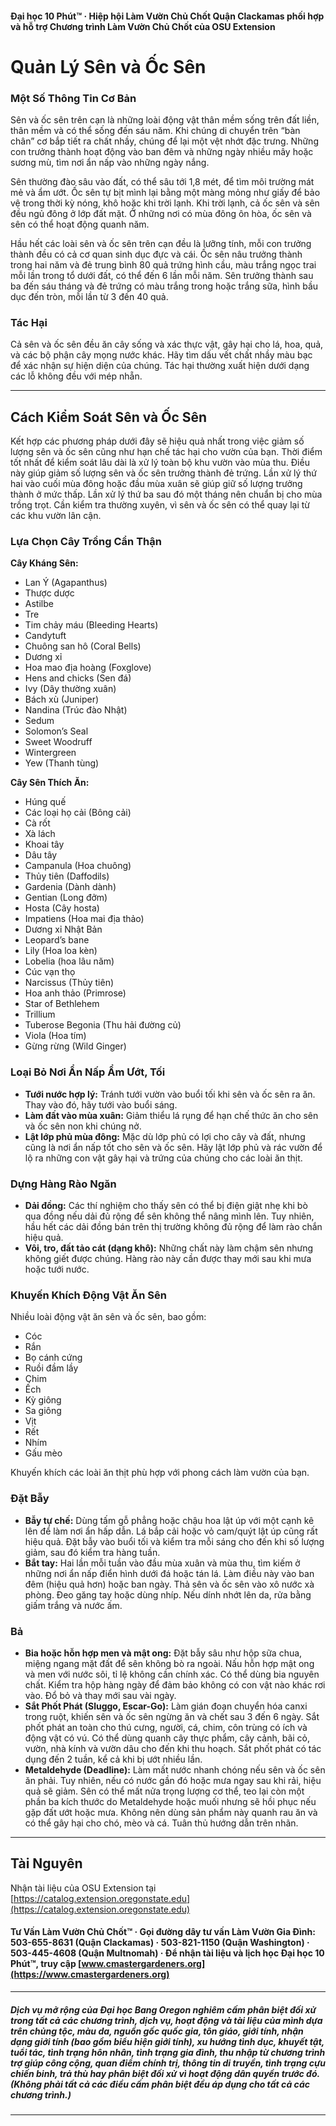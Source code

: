 #### Đại học 10 Phút™ · Hiệp hội Làm Vườn Chủ Chốt Quận Clackamas phối hợp và hỗ trợ Chương trình Làm Vườn Chủ Chốt của OSU Extension

# Quản Lý Sên và Ốc Sên

### Một Số Thông Tin Cơ Bản

Sên và ốc sên trên cạn là những loài động vật thân mềm sống trên đất liền, thân mềm và có thể sống đến sáu năm. Khi chúng di chuyển trên “bàn chân” cơ bắp tiết ra chất nhầy, chúng để lại một vệt nhớt đặc trưng. Những con trưởng thành hoạt động vào ban đêm và những ngày nhiều mây hoặc sương mù, tìm nơi ẩn nấp vào những ngày nắng.

Sên thường đào sâu vào đất, có thể sâu tới 1,8 mét, để tìm môi trường mát mẻ và ẩm ướt. Ốc sên tự bịt mình lại bằng một màng mỏng như giấy để bảo vệ trong thời kỳ nóng, khô hoặc khi trời lạnh. Khi trời lạnh, cả ốc sên và sên đều ngủ đông ở lớp đất mặt. Ở những nơi có mùa đông ôn hòa, ốc sên và sên có thể hoạt động quanh năm.

Hầu hết các loài sên và ốc sên trên cạn đều là lưỡng tính, mỗi con trưởng thành đều có cả cơ quan sinh dục đực và cái. Ốc sên nâu trưởng thành trong hai năm và đẻ trung bình 80 quả trứng hình cầu, màu trắng ngọc trai mỗi lần trong tổ dưới đất, có thể đến 6 lần mỗi năm. Sên trưởng thành sau ba đến sáu tháng và đẻ trứng có màu trắng trong hoặc trắng sữa, hình bầu dục đến tròn, mỗi lần từ 3 đến 40 quả.

### Tác Hại

Cả sên và ốc sên đều ăn cây sống và xác thực vật, gây hại cho lá, hoa, quả, và các bộ phận cây mọng nước khác. Hãy tìm dấu vết chất nhầy màu bạc để xác nhận sự hiện diện của chúng. Tác hại thường xuất hiện dưới dạng các lỗ không đều với mép nhẵn.

---

## Cách Kiểm Soát Sên và Ốc Sên

Kết hợp các phương pháp dưới đây sẽ hiệu quả nhất trong việc giảm số lượng sên và ốc sên cũng như hạn chế tác hại cho vườn của bạn. Thời điểm tốt nhất để kiểm soát lâu dài là xử lý toàn bộ khu vườn vào mùa thu. Điều này giúp giảm số lượng sên và ốc sên trưởng thành đẻ trứng. Lần xử lý thứ hai vào cuối mùa đông hoặc đầu mùa xuân sẽ giúp giữ số lượng trưởng thành ở mức thấp. Lần xử lý thứ ba sau đó một tháng nên chuẩn bị cho mùa trồng trọt. Cần kiểm tra thường xuyên, vì sên và ốc sên có thể quay lại từ các khu vườn lân cận.

### Lựa Chọn Cây Trồng Cẩn Thận

**Cây Kháng Sên:**
- Lan Ý (Agapanthus)
- Thược dược
- Astilbe
- Tre
- Tim chảy máu (Bleeding Hearts)
- Candytuft
- Chuông san hô (Coral Bells)
- Dương xỉ
- Hoa mao địa hoàng (Foxglove)
- Hens and chicks (Sen đá)
- Ivy (Dây thường xuân)
- Bách xù (Juniper)
- Nandina (Trúc đào Nhật)
- Sedum
- Solomon’s Seal
- Sweet Woodruff
- Wintergreen
- Yew (Thanh tùng)

**Cây Sên Thích Ăn:**
- Húng quế
- Các loại họ cải (Bông cải)
- Cà rốt
- Xà lách
- Khoai tây
- Dâu tây
- Campanula (Hoa chuông)
- Thủy tiên (Daffodils)
- Gardenia (Dành dành)
- Gentian (Long đởm)
- Hosta (Cây hosta)
- Impatiens (Hoa mai địa thảo)
- Dương xỉ Nhật Bản
- Leopard’s bane
- Lily (Hoa loa kèn)
- Lobelia (hoa lâu năm)
- Cúc vạn thọ
- Narcissus (Thủy tiên)
- Hoa anh thảo (Primrose)
- Star of Bethlehem
- Trillium
- Tuberose Begonia (Thu hải đường củ)
- Viola (Hoa tím)
- Gừng rừng (Wild Ginger)

### Loại Bỏ Nơi Ẩn Nấp Ẩm Ướt, Tối

- **Tưới nước hợp lý:** Tránh tưới vườn vào buổi tối khi sên và ốc sên ra ăn. Thay vào đó, hãy tưới vào buổi sáng.
- **Làm đất vào mùa xuân:** Giảm thiểu lá rụng để hạn chế thức ăn cho sên và ốc sên non khi chúng nở.
- **Lật lớp phủ mùa đông:** Mặc dù lớp phủ có lợi cho cây và đất, nhưng cũng là nơi ẩn nấp tốt cho sên và ốc sên. Hãy lật lớp phủ và rác vườn để lộ ra những con vật gây hại và trứng của chúng cho các loài ăn thịt.

### Dựng Hàng Rào Ngăn

- **Dải đồng:** Các thí nghiệm cho thấy sên có thể bị điện giật nhẹ khi bò qua đồng nếu dải đủ rộng để sên không thể nâng mình lên. Tuy nhiên, hầu hết các dải đồng bán trên thị trường không đủ rộng để làm rào chắn hiệu quả.
- **Vôi, tro, đất tảo cát (dạng khô):** Những chất này làm chậm sên nhưng không giết được chúng. Hàng rào này cần được thay mới sau khi mưa hoặc tưới nước.

### Khuyến Khích Động Vật Ăn Sên

Nhiều loài động vật ăn sên và ốc sên, bao gồm:
- Cóc
- Rắn
- Bọ cánh cứng
- Ruồi đầm lầy
- Chim
- Ếch
- Kỳ giông
- Sa giông
- Vịt
- Rết
- Nhím
- Gấu mèo

Khuyến khích các loài ăn thịt phù hợp với phong cách làm vườn của bạn.

### Đặt Bẫy

- **Bẫy tự chế:** Dùng tấm gỗ phẳng hoặc chậu hoa lật úp với một cạnh kê lên để làm nơi ẩn hấp dẫn. Lá bắp cải hoặc vỏ cam/quýt lật úp cũng rất hiệu quả. Đặt bẫy vào buổi tối và kiểm tra mỗi sáng cho đến khi số lượng giảm, sau đó kiểm tra hàng tuần.
- **Bắt tay:** Hai lần mỗi tuần vào đầu mùa xuân và mùa thu, tìm kiếm ở những nơi ẩn nấp điển hình dưới đá hoặc tán lá. Làm điều này vào ban đêm (hiệu quả hơn) hoặc ban ngày. Thả sên và ốc sên vào xô nước xà phòng. Đeo găng tay hoặc dùng nhíp. Nếu dính nhớt lên da, rửa bằng giấm trắng và nước ấm.

### Bả

- **Bia hoặc hỗn hợp men và mật ong:** Đặt bẫy sâu như hộp sữa chua, miệng ngang mặt đất để sên không bò ra ngoài. Nấu hỗn hợp mật ong và men với nước sôi, tỉ lệ không cần chính xác. Có thể dùng bia nguyên chất. Kiểm tra hộp hàng ngày để đảm bảo không có con vật nào khác rơi vào. Đổ bỏ và thay mới sau vài ngày.
- **Sắt Phốt Phát (Sluggo, Escar-Go):** Làm gián đoạn chuyển hóa canxi trong ruột, khiến sên và ốc sên ngừng ăn và chết sau 3 đến 6 ngày. Sắt phốt phát an toàn cho thú cưng, người, cá, chim, côn trùng có ích và động vật có vú. Có thể dùng quanh cây thực phẩm, cây cảnh, bãi cỏ, vườn, nhà kính và vườn dâu cho đến khi thu hoạch. Sắt phốt phát có tác dụng đến 2 tuần, kể cả khi bị ướt nhiều lần.
- **Metaldehyde (Deadline):** Làm mất nước nhanh chóng nếu sên và ốc sên ăn phải. Tuy nhiên, nếu có nước gần đó hoặc mưa ngay sau khi rải, hiệu quả sẽ giảm. Sên có thể mất nửa trọng lượng cơ thể, teo lại còn một phần ba kích thước do Metaldehyde hoặc muối nhưng sẽ hồi phục nếu gặp đất ướt hoặc mưa. Không nên dùng sản phẩm này quanh rau ăn và có thể gây hại cho chó, mèo và cá. Tuân thủ hướng dẫn trên nhãn.

---

## Tài Nguyên

Nhận tài liệu của OSU Extension tại [https://catalog.extension.oregonstate.edu](https://catalog.extension.oregonstate.edu)

#### Tư Vấn Làm Vườn Chủ Chốt™ · Gọi đường dây tư vấn Làm Vườn Gia Đình: 503-655-8631 (Quận Clackamas) · 503-821-1150 (Quận Washington) · 503-445-4608 (Quận Multnomah) · Để nhận tài liệu và lịch học Đại học 10 Phút™, truy cập [www.cmastergardeners.org](https://www.cmastergardeners.org)

---

##### Dịch vụ mở rộng của Đại học Bang Oregon nghiêm cấm phân biệt đối xử trong tất cả các chương trình, dịch vụ, hoạt động và tài liệu của mình dựa trên chủng tộc, màu da, nguồn gốc quốc gia, tôn giáo, giới tính, nhận dạng giới tính (bao gồm biểu hiện giới tính), xu hướng tình dục, khuyết tật, tuổi tác, tình trạng hôn nhân, tình trạng gia đình, thu nhập từ chương trình trợ giúp công cộng, quan điểm chính trị, thông tin di truyền, tình trạng cựu chiến binh, trả thù hay phân biệt đối xử vì hoạt động dân quyền trước đó. (Không phải tất cả các điều cấm phân biệt đều áp dụng cho tất cả các chương trình.)
---